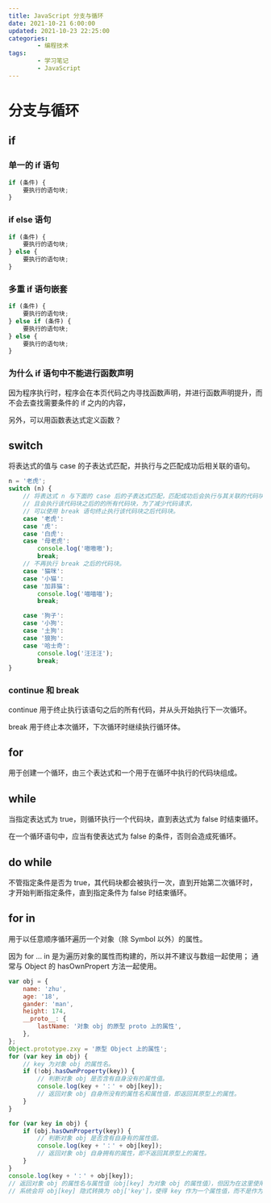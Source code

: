 ```yaml
---
title: JavaScript 分支与循环
date: 2021-10-21 6:00:00
updated: 2021-10-23 22:25:00
categories:
        - 编程技术
tags:
        - 学习笔记
        - JavaScript
---
```


# 分支与循环

## if

### 单一的 if 语句

```JavaScript
if (条件) {
	要执行的语句块;
}
```

### if else 语句

```JavaScript
if (条件) {
	要执行的语句块;
} else {
	要执行的语句块;
}
```

### 多重 if 语句嵌套

```javascript
if (条件) {
	要执行的语句块;
} else if (条件) {
	要执行的语句块;
} else {
	要执行的语句块;
}
```

### 为什么 if 语句中不能进行函数声明

因为程序执行时，程序会在本页代码之内寻找函数声明，并进行函数声明提升，而不会去查找需要条件的 if 之内的内容，

另外，可以用函数表达式定义函数？

## switch

将表达式的值与 case 的子表达式匹配，并执行与之匹配成功后相关联的语句。

```JavaScript
n = '老虎';
switch (n) {
	// 将表达式 n 与下面的 case 后的子表达式匹配，匹配成功后会执行与其关联的代码块，
	// 且会执行该代码块之后的的所有代码块，为了减少代码请求，
	// 可以使用 break 语句终止执行该代码块之后代码块。
	case '老虎':
	case '虎':
	case '白虎':
	case '母老虎':
		console.log('嗷嗷嗷');
		break;
	// 不再执行 break 之后的代码块。
	case '猫咪':
	case '小猫':
	case '加菲猫':
		console.log('喵喵喵');
		break;

	case '狗子':
	case '小狗':
	case '土狗':
	case '狼狗':
	case '哈士奇':
		console.log('汪汪汪');
		break;
}
```

### continue 和 break

continue 用于终止执行该语句之后的所有代码，并从头开始执行下一次循环。

break 用于终止本次循环，下次循环时继续执行循环体。

## for

用于创建一个循环，由三个表达式和一个用于在循环中执行的代码块组成。

## while

当指定表达式为 true，则循环执行一个代码块，直到表达式为 false 时结束循环。

在一个循环语句中，应当有使表达式为 false 的条件，否则会造成死循环。

## do while

不管指定条件是否为 true，其代码块都会被执行一次，直到开始第二次循环时，才开始判断指定条件，直到指定条件为 false 时结束循环。

## for in

用于以任意顺序循环遍历一个对象（除 Symbol 以外）的属性。

因为 for ... in 是为遍历对象的属性而构建的，所以并不建议与数组一起使用； 通常与 Object 的 hasOwnPropert 方法一起使用。

```JavaScript
var obj = {
	name: 'zhu',
	age: '18',
	gander: 'man',
	height: 174,
	__proto__: {
		lastName: '对象 obj 的原型 proto 上的属性',
	},
};
Object.prototype.zxy = '原型 Object 上的属性';
for (var key in obj) {
	// key 为对象 obj 的属性名。
	if (!obj.hasOwnProperty(key)) {
		// 判断对象 obj 是否含有自身没有的属性值。
		console.log(key + '：' + obj[key]);
		// 返回对象 obj 自身所没有的属性名和属性值，即返回其原型上的属性。
	}
}
```

```JavaScript
for (var key in obj) {
	if (obj.hasOwnProperty(key)) {
		// 判断对象 obj 是否含有自身有的属性值。
		console.log(key + '：' + obj[key]);
		// 返回对象 obj 自身拥有的属性，即不返回其原型上的属性。
	}
}
console.log(key + '：' + obj[key]);
// 返回对象 obj 的属性名与属性值（obj[key] 为对象 obj 的属性值），但因为在这里使用了 obj.key，
// 系统会将 obj[key] 隐式转换为 obj['key']，使得 key 作为一个属性值，而不是作为一个变量。
```
